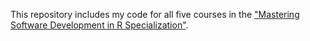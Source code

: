 This repository includes my code for all five courses in the ["Mastering Software Development in R Specialization"](https://www.coursera.org/specializations/r).
